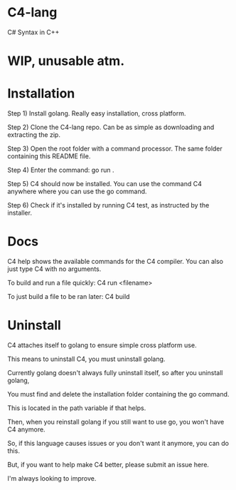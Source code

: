 # C4-lang
 C# Syntax in C++
 
# WIP, unusable atm.

# Installation
Step 1) Install golang. Really easy installation, cross platform.

Step 2) Clone the C4-lang repo. Can be as simple as downloading and extracting the zip.

Step 3) Open the root folder with a command processor. The same folder containing this README file.

Step 4) Enter the command: go run .

Step 5) C4 should now be installed. You can use the command C4 anywhere where you can use the go command.

Step 6) Check if it's installed by running C4 test, as instructed by the installer.

# Docs
C4 help shows the available commands for the C4 compiler. You can also just type C4 with no arguments.

To build and run a file quickly: C4 run \<filename\>

To just build a file to be ran later: C4 build <filename>


# Uninstall
C4 attaches itself to golang to ensure simple cross platform use.

This means to uninstall C4, you must uninstall golang.

Currently golang doesn't always fully uninstall itself, so after you uninstall golang, 

You must find and delete the installation folder containing the go command. 

This is located in the path variable if that helps.

Then, when you reinstall golang if you still want to use go, you won't have C4 anymore.

So, if this language causes issues or you don't want it anymore, you can do this.

But, if you want to help make C4 better, please submit an issue here.

I'm always looking to improve.